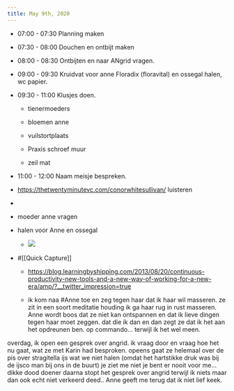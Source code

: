 ```yaml
---
title: May 9th, 2020
---
```


- 07:00 - 07:30 Planning maken

- 07:30 - 08:00 Douchen en ontbijt maken

- 08:00 - 08:30 Ontbijten en naar ANgrid vragen.

- 09:00 - 09:30 Kruidvat voor anne Floradix (floravital) en ossegal halen, wc papier.

- 09:30 - 11:00 Klusjes doen.
	 - tienermoeders

	 - bloemen anne


	 - vuilstortplaats

	 - Praxis schroef muur

	 - zeil mat 

- 11:00 - 12:00 Naam meisje bespreken.

- https://thetwentyminutevc.com/conorwhitesullivan/ luisteren 

- 

- moeder anne vragen 

- halen voor Anne en ossegal
	 - ![](https://firebasestorage.googleapis.com/v0/b/firescript-577a2.appspot.com/o/imgs%2Fapp%2FGijs%2FtYSpqiKF9D.jpg?alt=media&token=71a894b6-edaa-4092-95b8-6a2da61c2242)

- #[[Quick Capture]]
	 - https://blog.learningbyshipping.com/2013/08/20/continuous-productivity-new-tools-and-a-new-way-of-working-for-a-new-era/amp/?__twitter_impression=true

	 - ik kom naa #Anne toe en zeg tegen haar dat ik haar wil masseren. ze zit in een soort meditatie houding ik ga haar rug in rust masseren. Anne wordt boos dat ze niet kan ontspannen en dat ik lieve dingen tegen haar moet zeggen. dat die ik dan en dan zegt ze dat ik het aan het opdreunen ben. op commando... terwijl ik het wel meen. 

overdag, ik open een gesprek over angrid. ik vraag door en vraag hoe het nu gaat, wat ze met Karin had besproken. opeens gaat ze helemaal over de pis over stragitella ijs wat we niet halen (omdat het hartstikke druk was bij de ijsco man bij ons in de buurt) je ziet me niet je bent er nooit voor me... dikke dood doener daarna stopt het gesprek over angrid terwijl ik niets maar dan ook echt niet verkeerd deed.. Anne geeft me terug dat ik niet lief keek. 
